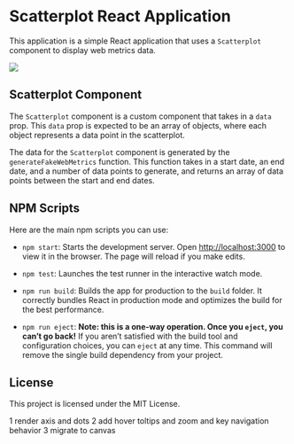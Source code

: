 # Scatterplot React Application

This application is a simple React application that uses a `Scatterplot` component to display web metrics data.

![](https://github.com/moisescorrea3/scatterplot/blob/main/scatterplot1.gif)

## Scatterplot Component

The `Scatterplot` component is a custom component that takes in a `data` prop. This `data` prop is expected to be an array of objects, where each object represents a data point in the scatterplot.

The data for the `Scatterplot` component is generated by the `generateFakeWebMetrics` function. This function takes in a start date, an end date, and a number of data points to generate, and returns an array of data points between the start and end dates.

## NPM Scripts

Here are the main npm scripts you can use:

- `npm start`: Starts the development server. Open [http://localhost:3000](http://localhost:3000) to view it in the browser. The page will reload if you make edits.

- `npm test`: Launches the test runner in the interactive watch mode.

- `npm run build`: Builds the app for production to the `build` folder. It correctly bundles React in production mode and optimizes the build for the best performance.

- `npm run eject`: **Note: this is a one-way operation. Once you `eject`, you can’t go back!** If you aren’t satisfied with the build tool and configuration choices, you can `eject` at any time. This command will remove the single build dependency from your project.

## License

This project is licensed under the MIT License.


1 render axis and dots
2 add hover toltips and zoom and key navigation behavior
3 migrate to canvas
